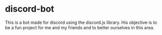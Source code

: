 # discord-bot

This is a bot made for discord using the discord.js library.
His objective is to be a fun project for me and my friends and to better ourselves in this area.
